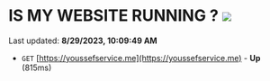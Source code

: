 # IS MY WEBSITE RUNNING ? [![](https://img.shields.io/static/v1?label=Sponsor&message=%E2%9D%A4&logo=GitHub&color=%23fe8e86)](https://github.com/sponsors/<username>)

Last updated: **8/29/2023, 10:09:49 AM**

- `GET` [https://youssefservice.me](https://youssefservice.me) - **Up** (815ms)
